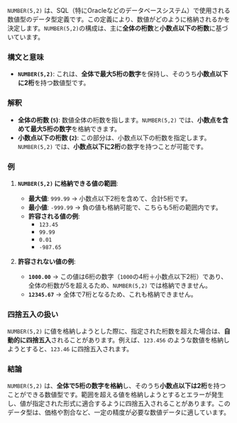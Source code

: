 `NUMBER(5,2)` は、SQL（特にOracleなどのデータベースシステム）で使用される数値型のデータ型定義です。この定義により、数値がどのように格納されるかを決定します。`NUMBER(5,2)`の構成は、主に**全体の桁数**と**小数点以下の桁数**に基づいています。

### 構文と意味
- **`NUMBER(5,2)`**: これは、**全体で最大5桁の数字**を保持し、そのうち**小数点以下に2桁**を持つ数値型です。

### 解釈

- **全体の桁数 (`5`)**: 数値全体の桁数を指します。`NUMBER(5,2)` では、**小数点を含めて最大5桁の数字**を格納できます。
- **小数点以下の桁数 (`2`)**: この部分は、小数点以下の桁数を指定します。`NUMBER(5,2)` では、**小数点以下に2桁**の数字を持つことが可能です。

### 例

1. **`NUMBER(5,2)` に格納できる値の範囲**:
   - **最大値**: `999.99` → 小数点以下2桁を含めて、合計5桁です。
   - **最小値**: `-999.99` → 負の値も格納可能で、こちらも5桁の範囲内です。
   - **許容される値の例**:
     - `123.45`
     - `99.99`
     - `0.01`
     - `-987.65`

2. **許容されない値の例**:
   - **`1000.00`** → この値は6桁の数字（`1000`の4桁＋小数点以下2桁）であり、全体の桁数が5を超えるため、`NUMBER(5,2)` では格納できません。
   - **`12345.67`** → 全体で7桁となるため、これも格納できません。

### 四捨五入の扱い
`NUMBER(5,2)` に値を格納しようとした際に、指定された桁数を超えた場合は、**自動的に四捨五入**されることがあります。例えば、`123.456` のような数値を格納しようとすると、`123.46` に四捨五入されます。

### 結論
`NUMBER(5,2)` は、**全体で5桁の数字を格納**し、そのうち**小数点以下は2桁**を持つことができる数値型です。範囲を超える値を格納しようとするとエラーが発生し、値が指定された形式に適合するように四捨五入されることがあります。このデータ型は、価格や割合など、一定の精度が必要な数値データに適しています。
